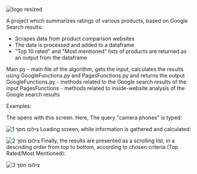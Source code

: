 
![logo resized](https://github.com/tomerfried/CompareSum-/assets/68680809/1fdc40ab-f513-4c8d-a84e-208a8927207f)

A project which summarizes ratings of various products, based on Google Search results:

- Scrapes data from product comparison websites
- The data is processed and added to a dataframe
- "Top 10 rated" and "Most mentioned" lists of products are returned as an output from the dataframe

Main.py - main file of the algorithm, gets the input, calculates the results using GoogleFunctions.py and PagesFunctions.py and returns the output
GoogleFunctions.py - methods related to the Google search results of the input
PagesFunctions - methods related to inside-website analysis of the Google search results

Examples:

The opens with this screen. Here, The query "camera phones" is typed:

![צילום מסך 1](https://github.com/tomerfried/CompareSum-/assets/68680809/54c9e989-3790-4616-8fd2-a60e3f4d098f)
Loading screen, while information is gathered and calculated:

![צילום מסך 2](https://github.com/tomerfried/CompareSum-/assets/68680809/175a0af1-5fea-4ca8-8e07-e3a917f89d7f)
Finally, the results are presented as a scrolling list, in a descnding order from top to bottom, according to chosen criteria (Top Rated/Most Mentioned):

![צילום מסך 3](https://github.com/tomerfried/CompareSum-/assets/68680809/d7d8c1f0-04fb-476a-9e49-397f98f8a316)
